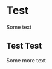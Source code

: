<!-- mathjax include -->
<!-- {% include mathjax.html %} -->
<!-- defining some tex commands that can be used throughout the page-->
$$ \newcommand{\bfx}{\mathbf{x}}$$
# Test

Some text

## Test Test

Some more text
